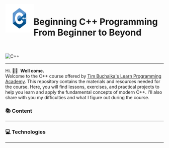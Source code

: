 <img align="left" width="90" height="90" src="https://raw.githubusercontent.com/Ordep22/Beginning-C-Plus-Plus-Programming-From-Beginner-to-Beyond/c6dfd9bf6130a8dcd6b1a5cf8140c905b424f14e/Images/C++.jpg">
<p vertical-align="middle"><h1>Beginning C++ Programming From Beginner to Beyond</h1></p>
&nbsp;&nbsp;&nbsp;&nbsp;&nbsp;&nbsp;&nbsp;&nbsp;&nbsp;&nbsp;&nbsp;&nbsp;&nbsp;&nbsp;&nbsp;&nbsp;&nbsp;&nbsp;&nbsp;&nbsp;&nbsp;&nbsp;&nbsp;&nbsp;&nbsp;&nbsp;
&nbsp;&nbsp;

![C++](https://img.shields.io/badge/C%2B%2B-00599C?style=for-the-badge&logo=c%2B%2B&logoColor=white)&nbsp;&nbsp;

<hr>

Hi.&nbsp;👋🏻 &nbsp;**Well come.**&nbsp;
<br>
Welcome to the C++ course offered by [Tim Buchalka's Learn Programming Academy](https://www.udemy.com/user/learn-programming-academy/). This repository contains the materials and resources needed for the course. Here, you will find lessons, exercises, and practical projects to help you learn and apply the fundamental concepts of modern C++. I'll also share with you my difficulties and what I figure out during the course.
<br>

### 📚 Content
<hr>





 

### 💻  Technologies
<hr>

